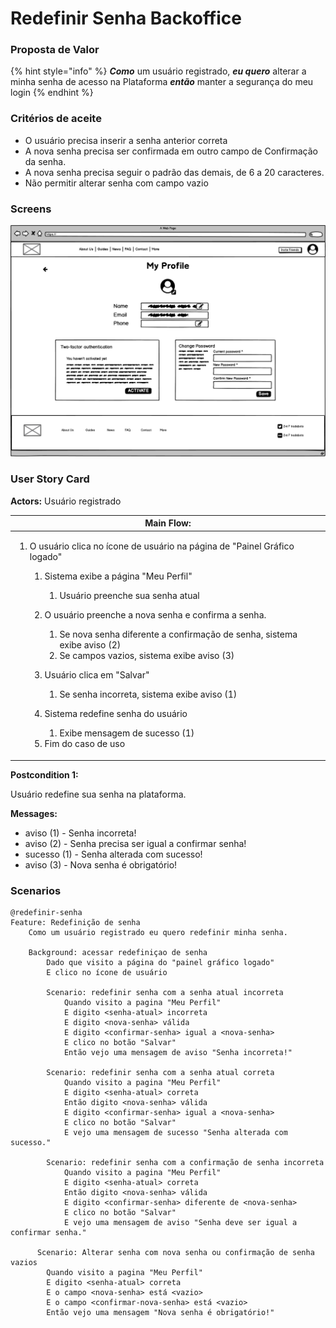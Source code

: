# Redefinir Senha Backoffice

### Proposta de Valor

{% hint style="info" %}
_**Como**_ um usuário registrado, _**eu quero**_ alterar a minha senha de acesso na Plataforma  _**então**_ manter a segurança do meu login
{% endhint %}

### Critérios de aceite <a href="#criterios-de-aceite" id="criterios-de-aceite"></a>

* O usuário precisa inserir a senha anterior correta
* A nova senha precisa ser confirmada em outro campo de Confirmação da senha.
* A nova senha precisa seguir o padrão das demais, de 6 a 20 caracteres.
* Não permitir alterar senha com campo vazio

### Screens <a href="#screens" id="screens"></a>

![](<../.gitbook/assets/My profile.png>)



### User Story Card  <a href="#user-story-card" id="user-story-card"></a>

**Actors:** Usuário registrado

| **Main Flow**:                                                                                                                                                                                                                                                                                                                                                                                                                                                                                                                                                                                                                                                 |
| -------------------------------------------------------------------------------------------------------------------------------------------------------------------------------------------------------------------------------------------------------------------------------------------------------------------------------------------------------------------------------------------------------------------------------------------------------------------------------------------------------------------------------------------------------------------------------------------------------------------------------------------------------------- |
| <ol><li><p>O usuário clica no ícone de usuário na página de "Painel Gráfico logado"</p><ol><li><p>Sistema exibe a página "Meu Perfil"</p><ol><li>Usuário preenche sua senha atual</li></ol></li><li><p>O usuário preenche a nova senha e confirma a senha.</p><ol><li>Se nova senha diferente a confirmação de senha, sistema exibe aviso (2)</li><li>Se campos vazios, sistema exibe aviso (3)</li></ol></li><li><p>Usuário clica em "Salvar"</p><ol><li>Se senha incorreta, sistema exibe aviso (1)</li></ol></li><li><p>Sistema redefine senha do usuário</p><ol><li>Exibe mensagem de sucesso (1)</li></ol></li><li>Fim do caso de uso</li></ol></li></ol> |

**Postcondition 1:**&#x20;

Usuário redefine sua senha na plataforma.

**Messages:**

* aviso (1) - Senha incorreta!
* aviso (2) - Senha precisa ser igual a confirmar senha!
* sucesso (1) - Senha alterada com sucesso!&#x20;
* aviso (3) - Nova senha é obrigatório!

### Scenarios <a href="#scenarios" id="scenarios"></a>

```
@redefinir-senha
Feature: Redefinição de senha
    Como um usuário registrado eu quero redefinir minha senha.
 
    Background: acessar redefiniçao de senha
        Dado que visito a página do "painel gráfico logado"
        E clico no ícone de usuário
 
        Scenario: redefinir senha com a senha atual incorreta
            Quando visito a pagina "Meu Perfil"
            E digito <senha-atual> incorreta
            E digito <nova-senha> válida
            E digito <confirmar-senha> igual a <nova-senha>
            E clico no botão "Salvar"
            Então vejo uma mensagem de aviso "Senha incorreta!"
 
        Scenario: redefinir senha com a senha atual correta
            Quando visito a pagina "Meu Perfil"
            E digito <senha-atual> correta
            Então digito <nova-senha> válida
            E digito <confirmar-senha> igual a <nova-senha>
            E clico no botão "Salvar"
            E vejo uma mensagem de sucesso "Senha alterada com sucesso."
 
        Scenario: redefinir senha com a confirmação de senha incorreta
            Quando visito a pagina "Meu Perfil"
            E digito <senha-atual> correta
            Então digito <nova-senha> válida
            E digito <confirmar-senha> diferente de <nova-senha>
            E clico no botão "Salvar"
            E vejo uma mensagem de aviso "Senha deve ser igual a confirmar senha."
  
      Scenario: Alterar senha com nova senha ou confirmação de senha vazios
        Quando visito a pagina "Meu Perfil"
        E digito <senha-atual> correta
        E o campo <nova-senha> está <vazio>
        E o campo <confirmar-nova-senha> está <vazio>
        Então vejo uma mensagem "Nova senha é obrigatório!"                    
            
```
